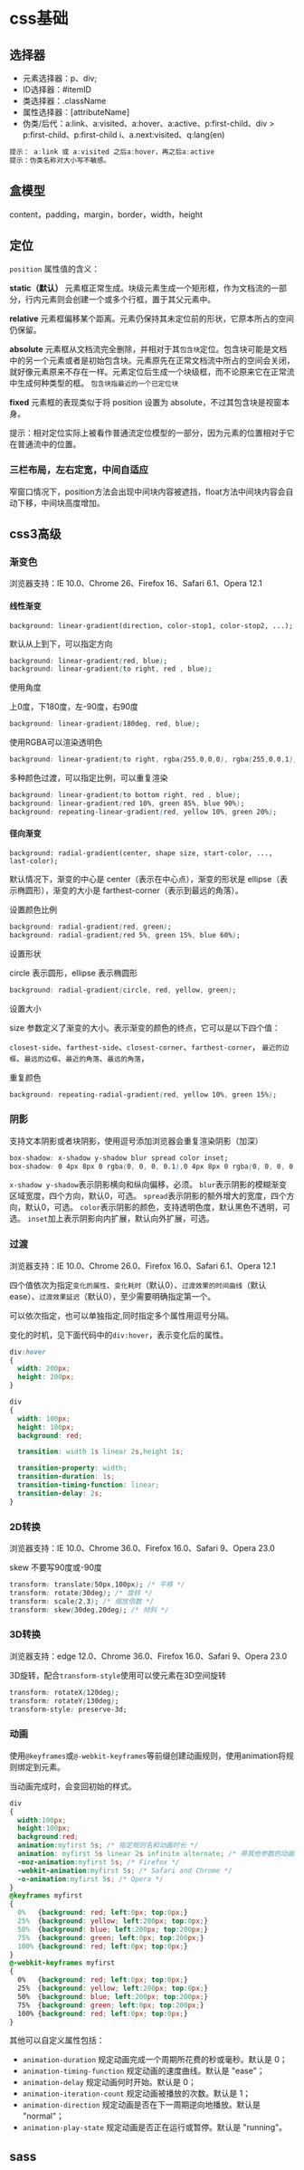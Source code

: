 # css基础

## 选择器

- 元素选择器：p、div;
- ID选择器：#itemID
- 类选择器：.className
- 属性选择器：[attributeName]
- 伪类/后代：a:link、a:visited、a:hover、a:active、p:first-child、div > p:first-child、p:first-child i、a.next:visited、q:lang(en)

```c
提示： a:link 或 a:visited 之后a:hover，再之后a:active
提示：伪类名称对大小写不敏感。
```

## 盒模型

content，padding，margin，border，width，height

## 定位

`position` 属性值的含义：

**static（默认）**
    元素框正常生成。块级元素生成一个矩形框，作为文档流的一部分，行内元素则会创建一个或多个行框，置于其父元素中。

**relative**
    元素框偏移某个距离。元素仍保持其未定位前的形状，它原本所占的空间仍保留。

**absolute**
    元素框从文档流完全删除，并相对于其`包含块`定位。包含块可能是文档中的另一个元素或者是初始包含块。元素原先在正常文档流中所占的空间会关闭，就好像元素原来不存在一样。元素定位后生成一个块级框，而不论原来它在正常流中生成何种类型的框。
    `包含块指最近的一个已定位块`

**fixed**
    元素框的表现类似于将 position 设置为 absolute，不过其包含块是视窗本身。

提示：相对定位实际上被看作普通流定位模型的一部分，因为元素的位置相对于它在普通流中的位置。

### 三栏布局，左右定宽，中间自适应

窄窗口情况下，position方法会出现中间块内容被遮挡，float方法中间块内容会自动下移，中间块高度增加。

## css3高级

### 渐变色

浏览器支持：IE 10.0、Chrome 26、Firefox 16、Safari 6.1、Opera 12.1

#### 线性渐变

`background: linear-gradient(direction, color-stop1, color-stop2, ...);`

默认从上到下，可以指定方向

```css
background: linear-gradient(red, blue);
background: linear-gradient(to right, red , blue);
```

使用角度

上0度，下180度，左-90度，右90度

```css
background: linear-gradient(180deg, red, blue);
```

使用RGBA可以渲染透明色

```css
background: linear-gradient(to right, rgba(255,0,0,0), rgba(255,0,0,1));
```

多种颜色过渡，可以指定比例，可以重复渲染

```css
background: linear-gradient(to bottom right, red , blue);
background: linear-gradient(red 10%, green 85%, blue 90%);
background: repeating-linear-gradient(red, yellow 10%, green 20%);
```

#### 径向渐变

`background: radial-gradient(center, shape size, start-color, ..., last-color);`

默认情况下，渐变的中心是 center（表示在中心点），渐变的形状是 ellipse（表示椭圆形），渐变的大小是 farthest-corner（表示到最远的角落）。

设置颜色比例

```css
background: radial-gradient(red, green);
background: radial-gradient(red 5%, green 15%, blue 60%);
```

设置形状

circle 表示圆形，ellipse 表示椭圆形

```css
background: radial-gradient(circle, red, yellow, green);
```

设置大小

size 参数定义了渐变的大小。表示渐变的颜色的终点，它可以是以下四个值：

`closest-side`、`farthest-side`、`closest-corner`、`farthest-corner`，
`最近的边框`、`最远的边框`、`最近的角落`、`最远的角落`，

重复颜色

```css
background: repeating-radial-gradient(red, yellow 10%, green 15%);
```

### 阴影

支持文本阴影或者块阴影，使用逗号添加浏览器会重复渲染阴影（加深）

```css
box-shadow: x-shadow y-shadow blur spread color inset;
box-shadow: 0 4px 8px 0 rgba(0, 0, 0, 0.1),0 4px 8px 0 rgba(0, 0, 0, 0.1);
```

`x-shadow y-shadow`表示阴影横向和纵向偏移，必须。
`blur`表示阴影的模糊渐变区域宽度，四个方向，默认0，可选。
`spread`表示阴影的额外增大的宽度，四个方向，默认0，可选。
`color`表示阴影的颜色，支持透明色度，默认黑色不透明，可选。
`inset`加上表示阴影向内扩展，默认向外扩展，可选。



### 过渡

浏览器支持：IE 10.0、Chrome 26.0、Firefox 16.0、Safari 6.1、Opera 12.1

四个值依次为指定`变化的属性`、`变化耗时`（默认0）、`过渡效果的时间曲线`（默认ease）、`过渡效果延迟`（默认0），至少需要明确指定第一个。

可以依次指定，也可以单独指定,同时指定多个属性用逗号分隔。

变化的时机，见下面代码中的`div:hover`，表示变化后的属性。

```css
div:hover
{
  width: 200px;
  height: 200px;
}

div
{
  width: 100px;
  height: 100px;
  background: red;

  transition: width 1s linear 2s,height 1s;

  transition-property: width;
  transition-duration: 1s;
  transition-timing-function: linear;
  transition-delay: 2s;
}

```

### 2D转换

浏览器支持：IE 10.0、Chrome 36.0、Firefox 16.0、Safari 9、Opera 23.0

skew 不要写90度或-90度

```css
transform: translate(50px,100px); /* 平移 */
transform: rotate(30deg); /* 旋转 */
transform: scale(2,3); /* 缩放倍数 */
transform: skew(30deg,20deg); /* 倾斜 */
```

### 3D转换

浏览器支持：edge 12.0、Chrome 36.0、Firefox 16.0、Safari 9、Opera 23.0

3D旋转，配合`transform-style`使用可以使元素在3D空间旋转

```css
transform: rotateX(120deg);
transform: rotateY(130deg);
transform-style: preserve-3d;
```

### 动画

使用`@keyframes`或`@-webkit-keyframes`等前缀创建动画规则，使用animation将规则绑定到元素。

当动画完成时，会变回初始的样式。

```css
div
{
  width:100px;
  height:100px;
  background:red;
  animation:myfirst 5s; /* 指定规则名和动画时长 */
  animation: myfirst 5s linear 2s infinite alternate; /* 带其他参数的动画 */
  -moz-animation:myfirst 5s; /* Firefox */
  -webkit-animation:myfirst 5s; /* Safari and Chrome */
  -o-animation:myfirst 5s; /* Opera */
}
@keyframes myfirst
{
  0%   {background: red; left:0px; top:0px;}
  25%  {background: yellow; left:200px; top:0px;}
  50%  {background: blue; left:200px; top:200px;}
  75%  {background: green; left:0px; top:200px;}
  100% {background: red; left:0px; top:0px;}
}
@-webkit-keyframes myfirst
{
  0%   {background: red; left:0px; top:0px;}
  25%  {background: yellow; left:200px; top:0px;}
  50%  {background: blue; left:200px; top:200px;}
  75%  {background: green; left:0px; top:200px;}
  100% {background: red; left:0px; top:0px;}
}
```

其他可以自定义属性包括：

- `animation-duration`  规定动画完成一个周期所花费的秒或毫秒。默认是 0；
- `animation-timing-function`  规定动画的速度曲线。默认是 "ease"；
- `animation-delay`  规定动画何时开始。默认是 0；
- `animation-iteration-count`  规定动画被播放的次数。默认是 1；
- `animation-direction`  规定动画是否在下一周期逆向地播放。默认是 "normal"；
- `animation-play-state`  规定动画是否正在运行或暂停。默认是 "running"。

## sass
